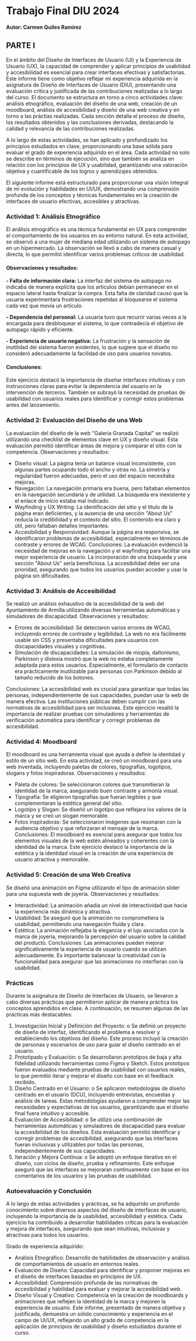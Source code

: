 # Trabajo Final DIU 2024

**Autor: Carmen Quiles Ramírez**


## PARTE I

En el ámbito del Diseño de Interfaces de Usuario (UI) y la Experiencia de Usuario (UX), la capacidad de comprender y aplicar principios de usabilidad y accesibilidad es esencial para crear interfaces efectivas y satisfactorias. Este informe tiene como objetivo reflejar mi experiencia adquirida en la asignatura de Diseño de Interfaces de Usuario (DIU), presentando una evaluación crítica y justificada de las contribuciones realizadas a lo largo del curso. El documento se estructura en torno a cinco actividades clave: análisis etnográfico, evaluación del diseño de una web, creación de un moodboard, análisis de accesibilidad y diseño de una web creativa y en torno a las práctias realizadas. Cada sección detalla el proceso de diseño, los resultados obtenidos y las conclusiones derivadas, destacando la calidad y relevancia de las contribuciones realizadas.

A lo largo de estas actividades, se han aplicado y profundizado los principios estudiados en clase, proporcionando una base sólida para evaluar el grado de experiencia adquirido en el área. Cada actividad no solo se describe en términos de ejecución, sino que también se analiza en relación con los principios de UX y usabilidad, garantizando una valoración objetiva y cuantificable de los logros y aprendizajes obtenidos.

El siguiente informe está estructurado para proporcionar una visión integral de mi evolución y habilidades en UI/UX, demostrando una comprensión profunda de los conceptos y técnicas fundamentales en la creación de interfaces de usuario efectivas, accesibles y atractivas.

### Actividad 1: Análisis Etnográfico
El análisis etnográfico es una técnica fundamental en UX para comprender el comportamiento de los usuarios en su entorno natural. En esta actividad, se observó a una mujer de mediana edad utilizando un sistema de autopago en un hipermercado. La observación se llevó a cabo de manera casual y directa, lo que permitió identificar varios problemas críticos de usabilidad.

#### Observaciones y resultados:

**-	Falta de información clara:** La interfaz del sistema de autopago no indicaba de manera explícita que los artículos debían permanecer en el espacio lateral hasta finalizar la compra. Esta falta de claridad causó que la usuaria experimentara frustraciones repetidas al bloquearse el sistema cada vez que movía un artículo.

**-	Dependencia del personal:** La usuaria tuvo que recurrir varias veces a la encargada para desbloquear el sistema, lo que contradecía el objetivo de autopago rápido y eficiente.

**-	Experiencia de usuario negativa:** La frustración y la sensación de inutilidad del sistema fueron evidentes, lo que sugiere que el diseño no consideró adecuadamente la facilidad de uso para usuarios novatos.

#### Conclusiones:
Este ejercicio destacó la importancia de diseñar interfaces intuitivas y con instrucciones claras para evitar la dependencia del usuario en la intervención de terceros. También se subrayó la necesidad de pruebas de usabilidad con usuarios reales para identificar y corregir estos problemas antes del lanzamiento.

### Actividad 2: Evaluación del Diseño de una Web
La evaluación del diseño de la web "Galería Granada Capital" se realizó utilizando una checklist de elementos clave en UX y diseño visual. Esta evaluación permitió identificar áreas de mejora y comparar el sitio con la competencia.
Observaciones y resultados:
-	Diseño visual: La página tenía un balance visual inconsistente, con algunas partes ocupando todo el ancho y otras no. La simetría y regularidad fueron adecuadas, pero el uso del espacio necesitaba mejoras.
-	Navegación: La navegación primaria era buena, pero faltaban elementos en la navegación secundaria y de utilidad. La búsqueda era inexistente y el enlace de inicio estaba mal indicado.
-	Wayfinding y UX Writing: La identificación del sitio y el título de la página eran deficientes, y la ausencia de una sección "About Us" reducía la credibilidad y el contexto del sitio. El contenido era claro y útil, pero faltaban detalles importantes.
-	Accesibilidad y Responsividad: Aunque la página era responsiva, se identificaron problemas de accesibilidad, especialmente en términos de contraste y errores de WCAG.
Conclusiones: La evaluación evidenció la necesidad de mejoras en la navegación y el wayfinding para facilitar una mejor experiencia de usuario. La incorporación de una búsqueda y una sección "About Us" sería beneficiosa. La accesibilidad debe ser una prioridad, asegurando que todos los usuarios puedan acceder y usar la página sin dificultades.

### Actividad 3: Análisis de Accesibilidad
Se realizó un análisis exhaustivo de la accesibilidad de la web del Ayuntamiento de Armilla utilizando diversas herramientas automáticas y simuladores de discapacidad.
Observaciones y resultados:
-	Errores de accesibilidad: Se detectaron varios errores de WCAG, incluyendo errores de contraste y legibilidad. La web no era fácilmente usable sin CSS y presentaba dificultades para usuarios con discapacidades visuales y cognitivas.
-	Simulación de discapacidades: La simulación de miopía, daltonismo, Parkinson y dislexia mostró que la web no estaba completamente adaptada para estos usuarios. Especialmente, el formulario de contacto era prácticamente inutilizable para personas con Parkinson debido al tamaño reducido de los botones.

Conclusiones: La accesibilidad web es crucial para garantizar que todas las personas, independientemente de sus capacidades, puedan usar la web de manera efectiva. Las instituciones públicas deben cumplir con las normativas de accesibilidad para ser inclusivas. Este ejercicio resaltó la importancia de realizar pruebas con simuladores y herramientas de verificación automática para identificar y corregir problemas de accesibilidad.

### Actividad 4: Moodboard
El moodboard es una herramienta visual que ayuda a definir la identidad y estilo de un sitio web. En esta actividad, se creó un moodboard para una web inventada, incluyendo paletas de colores, tipografías, logotipos, slogans y fotos inspiradoras.
Observaciones y resultados:
-	Paleta de colores: Se seleccionaron colores que transmitieran la identidad de la marca, asegurando buen contraste y armonía visual.
-	Tipografía: Se eligieron tipografías que fueran legibles y que complementaran la estética general del sitio.
-	Logotipo y Slogan: Se diseñó un logotipo que reflejara los valores de la marca y se creó un slogan memorable.
-	Fotos inspiradoras: Se seleccionaron imágenes que resonaran con la audiencia objetivo y que reforzaran el mensaje de la marca.
Conclusiones: El moodboard es esencial para asegurar que todos los elementos visuales de la web estén alineados y coherentes con la identidad de la marca. Este ejercicio destacó la importancia de la estética y la identidad visual en la creación de una experiencia de usuario atractiva y memorable.

### Actividad 5: Creación de una Web Creativa
Se diseñó una animación en Figma utilizando el tipo de animación slider para una supuesta web de joyería.
Observaciones y resultados:
-	Interactividad: La animación añadía un nivel de interactividad que hacía la experiencia más dinámica y atractiva.
-	Usabilidad: Se aseguró que la animación no comprometiera la usabilidad, permitiendo una navegación fluida y clara.
-	Estética: La animación reflejaba la elegancia y el lujo asociados con la marca de joyería, mejorando la percepción del usuario sobre la calidad del producto.
Conclusiones: Las animaciones pueden mejorar significativamente la experiencia de usuario cuando se utilizan adecuadamente. Es importante balancear la creatividad con la funcionalidad para asegurar que las animaciones no interfieran con la usabilidad.

### Prácticas
Durante la asignatura de Diseño de Interfaces de Usuario, se llevaron a cabo diversas prácticas que permitieron aplicar de manera práctica los conceptos aprendidos en clase. A continuación, se resumen algunas de las prácticas más destacables:
1.	Investigación Inicial y Definición del Proyecto:
o	Se definió un proyecto de diseño de interfaz, identificando el problema a resolver y estableciendo los objetivos del diseño. Este proceso incluyó la creación de personas y escenarios de uso para guiar el diseño centrado en el usuario.
2.	Prototipado y Evaluación:
o	Se desarrollaron prototipos de baja y alta fidelidad utilizando herramientas como Figma y Sketch. Estos prototipos fueron evaluados mediante pruebas de usabilidad con usuarios reales, lo que permitió iterar y mejorar el diseño con base en el feedback recibido.
3.	Diseño Centrado en el Usuario:
o	Se aplicaron metodologías de diseño centrado en el usuario (DCU), incluyendo entrevistas, encuestas y análisis de tareas. Estas metodologías ayudaron a comprender mejor las necesidades y expectativas de los usuarios, garantizando que el diseño final fuera intuitivo y accesible.
4.	Evaluación de Accesibilidad:
o	Se utilizó una combinación de herramientas automáticas y simuladores de discapacidad para evaluar la accesibilidad de los diseños. Esta evaluación permitió identificar y corregir problemas de accesibilidad, asegurando que las interfaces fueran inclusivas y utilizables por todas las personas, independientemente de sus capacidades.
5.	Iteración y Mejora Continua:
o	Se adoptó un enfoque iterativo en el diseño, con ciclos de diseño, prueba y refinamiento. Este enfoque aseguró que las interfaces se mejoraran continuamente con base en los comentarios de los usuarios y las pruebas de usabilidad.

### Autoevaluación y Conclusión
A lo largo de estas actividades y prácticas, se ha adquirido un profundo conocimiento sobre diversos aspectos del diseño de interfaces de usuario, incluyendo la importancia de la usabilidad, accesibilidad y estética. Cada ejercicio ha contribuido a desarrollar habilidades críticas para la evaluación y mejora de interfaces, asegurando que sean intuitivas, inclusivas y atractivas para todos los usuarios.

Grado de experiencia adquirido:
-	Análisis Etnográfico: Desarrollo de habilidades de observación y análisis de comportamientos de usuario en entornos reales.
-	Evaluación de Diseño: Capacidad para identificar y proponer mejoras en el diseño de interfaces basadas en principios de UX.
-	Accesibilidad: Comprensión profunda de las normativas de accesibilidad y habilidad para evaluar y mejorar la accesibilidad web.
-	Diseño Visual y Creativo: Competencia en la creación de moodboards y animaciones que reflejen la identidad de la marca y mejoren la experiencia de usuario.
Este informe, presentado de manera objetiva y justificada, demuestra un sólido conocimiento y experiencia en el campo de UI/UX, reflejando un alto grado de competencia en la aplicación de principios de usabilidad y diseño estudiados durante el curso.
